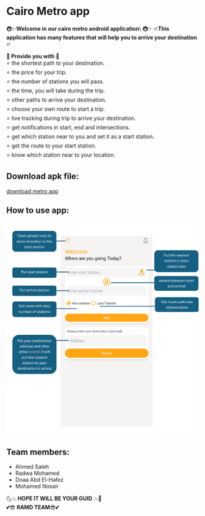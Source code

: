 # Cairo Metro app 
🚇✨**Welcome in our cairo metro android application**\ 🚇✨
🔥**This application has many features that will help you to arrive your destination**🔥

**💎 Provide you with 💎**                                
      ⭐  the shortest path to your destination. \
      ⭐  the price for your trip.\
      ⭐  the number of stations you will pass.\
      ⭐  the time, you will take during the trip.\
      ⭐  other paths to arrive your destination.\
      ⭐  choose your own route to start a trip.\
      ⭐  live tracking during trip to arrive your destination.\
      ⭐  get notifications in start, end and intersections.\
      ⭐  get which station near to you and set it as a start station.\
      ⭐  get the route to your start station.\
      ⭐  know which station near to your location.
      
## Download apk file: 
 [download metro app](https://raw.githubusercontent.com/Radwa-Mohamed-99/cairoMetro/main/app/build/intermediates/apk/debug/app-debug.apk)

## How to use app:
![home page guide ](https://github.com/Radwa-Mohamed-99/cairoMetro/blob/main/homeInstrcutions.png)

## Team members:
   * Ahmed Saleh
   * Radwa Mohamed
   * Doaa Abd El-Hafez
   * Mohamed Nosair

 🌜💥 **HOPE IT WILL BE YOUR GUID** 💥🌛 \
          💕😎 **RAMD TEAM**😎💕
      

            
            
   

  
 
